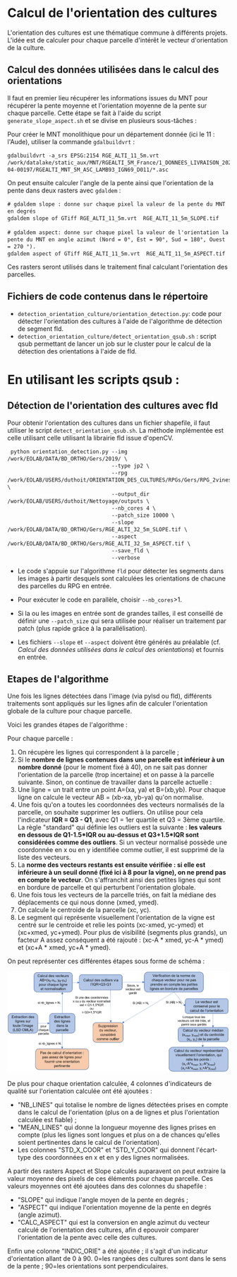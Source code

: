# Calcul de l'orientation des cultures

L'orientation des cultures est une thématique commune à différents projets. L'idée est de calculer pour chaque parcelle d'intérêt le vecteur d'orientation de la culture.



## Calcul des données utilisées dans le calcul des orientations

Il faut en premier lieu récupérer les informations issues du MNT pour récupérer la pente moyenne et l'orientation moyenne de la pente sur chaque parcelle.
Cette étape se fait à l'aide du script `generate_slope_aspect.sh` et se divise en plusieurs sous-tâches :

Pour créer le MNT monolithique pour un département donnée (ici le 11 : l'Aude), utiliser la commande `gdalbuildvrt` :

```
gdalbuildvrt -a_srs EPSG:2154 RGE_ALTI_11_5m.vrt /work/datalake/static_aux/MNT/RGEALTI_5M_France/1_DONNEES_LIVRAISON_2020-04-00197/RGEALTI_MNT_5M_ASC_LAMB93_IGN69_D011/*.asc
```

On peut ensuite calculer l'angle de la pente ainsi que l'orientation de la pente dans deux rasters avec `gdaldem` :

```
# gdaldem slope : donne sur chaque pixel la valeur de la pente du MNT en degrés
gdaldem slope of GTiff RGE_ALTI_11_5m.vrt  RGE_ALTI_11_5m_SLOPE.tif

# gdaldem aspect: donne sur chaque pixel la valeur de l'orientation la pente du MNT en angle azimut (Nord = 0°, Est = 90°, Sud = 180°, Ouest = 270 °).
gdaldem aspect of GTiff RGE_ALTI_11_5m.vrt  RGE_ALTI_11_5m_ASPECT.tif
```
Ces rasters seront utilisés dans le traitement final calculant l'orientation des parcelles.



## Fichiers de code contenus dans le répertoire

- `detection_orientation_culture/orientation_detection.py`: code pour détecter l'orientation des cultures à l'aide de l'algorithme de détection de segment fld.
- `detection_orientation_culture/detect_orientation_qsub.sh` : script qsub permettant de lancer un job sur le cluster pour le calcul de la détection des orientations à l'aide de fld.



# En utilisant les scripts qsub :

## Détection de l'orientation des cultures avec fld

Pour obtenir l'orientation des cultures dans un fichier shapefile, il faut utiliser le script `detect_orientation_qsub.sh`.
La méthode implémentée est celle utilisant celle utilisant la librairie fld issue d'openCV.


```
 python orientation_detection.py --img /work/EOLAB/DATA/BD_ORTHO/Gers/2019/ \
                                 --type jp2 \
                                 --rpg /work/EOLAB/USERS/duthoit/ORIENTATION_DES_CULTURES/RPGs/Gers/RPG_2vines_bis.shp \
                                 --output_dir /work/EOLAB/USERS/duthoit/Nettoyage/outputs \
                                 --nb_cores 4 \
                                 --patch_size 10000 \
                                 --slope /work/EOLAB/DATA/BD_ORTHO/Gers/RGE_ALTI_32_5m_SLOPE.tif \
                                 --aspect /work/EOLAB/DATA/BD_ORTHO/Gers/RGE_ALTI_32_5m_ASPECT.tif \
                                 --save_fld \
                                 --verbose
```

- Le code s'appuie sur l'algorithme ```fld``` pour détecter les segments dans les images à partir desquels sont calculées les orientations de chacune des parcelles du RPG en entrée.

- Pour exécuter le code en parallèle, choisir ```--nb_cores```>1. 

- Si la ou les images en entrée sont de grandes tailles, il est conseillé de définir une ```--patch_size``` qui sera utilisée pour réaliser un traitement par patch (plus rapide grâce à la parallélisation).

- Les fichiers ```--slope``` et ```--aspect``` doivent être générés au préalable (cf. *Calcul des données utilisées dans le calcul des orientations*) et fournis en entrée.


## Etapes de l'algorithme

Une fois les lignes détectées dans l'image (via pylsd ou fld), différents traitements sont appliqués sur les lignes afin de calculer l'orientation globale de la culture pour chaque parcelle.

Voici les grandes étapes de l'algorithme :


Pour chaque parcelle :

1. On récupère les lignes qui correspondent à la parcelle ;
2. Si le **nombre de lignes contenues dans une parcelle est inférieur à un nombre donné** (pour le moment fixé à 40), on ne sait pas donner l'orientation de la parcelle (trop incertaine) et on passe à la parcelle suivante. Sinon, on continue de travailler dans la parcelle actuelle :
3. Une ligne = un trait entre un point A=(xa, ya) et B=(xb,yb). Pour chaque ligne on calcule le vecteur AB = (xb-xa, yb-ya) qu'on normalise.
4. Une fois qu'on a toutes les coordonnées des vecteurs normalisés de la parcelle, on souhaite supprimer les outliers. On utilise pour cela l'indicateur **IQR = Q3 - Q1**, avec Q1 = 1er quartile et Q3 = 3ème quartile. La règle "standard" qui définie les outliers est la suivante : **les valeurs en dessous de Q1-1.5\*IQR ou au-dessus et Q3+1.5\*IQR sont considérées comme des outliers**. Si un vecteur normalisé possède une coordonnée en x ou en y identifiée comme outlier, il est supprimé de la liste des vecteurs.
5. La **norme des vecteurs restants est ensuite vérifiée : si elle est inférieure à un seuil donné (fixé ici à 8 pour la vigne), on ne prend pas en compte le vecteur**. On s'affranchit ainsi des petites lignes qui sont en bordure de parcelle et qui perturbent l'orientation globale.
6. Une fois tous les vecteurs de la parcelle triés, on fait la médiane des déplacements ce qui nous donne (xmed, ymed).
7. On calcule le centroide de la parcelle (xc, yc).
8. Le segment qui représente visuellement l'orientation de la vigne est centré sur le centroide et relie les points (xc-xmed, yc-ymed) et (xc+xmed, yc+ymed). Pour plus de visibilité (segments plus grands), un facteur A assez conséquent a été rajouté : (xc-A * xmed, yc-A * ymed) et (xc+A * xmed, yc+A * ymed).

On peut représenter ces différentes étapes sous forme de schéma :

<img src="imgs/shema_code_calcul_orientation.PNG"  width="900">


De plus pour chaque orientation calculée, 4 colonnes d'indicateurs de qualité sur l'orientation calculée ont été ajoutées :

- "NB_LINES" qui totalise le nombre de lignes détectées prises en compte dans le calcul de l'orientation (plus on a de lignes et plus l'orientation calculée est fiable) ;
- "MEAN_LINES" qui donne la longueur moyenne des lignes prises en compte (plus les lignes sont longues et plus on a de chances qu'elles soient pertinentes dans le calcul de l'orientation).
- Les colonnes "STD_X_COOR" et "STD_Y_COOR" qui donnent l'écart-type des coordonnées en x et en y des lignes normalisées.

A partir des rasters Aspect et Slope calculés auparavent on peut extraire la valeur moyenne des pixels de ces éléments pour chaque parcelle. Ces valeurs moyennes ont été ajoutées dans des colonnes du shapefile :
- "SLOPE" qui indique l'angle moyen de la pente en degrés ;
- "ASPECT" qui indique l'orientation moyenne de la pente en degrés (angle azimut).
- "CALC_ASPECT" qui est la conversion en angle azimut du vecteur calculé de l'orientation des cultures, afin d epouvoir comparer l'orientation de la pente avec celle des cultures.

Enfin une colonne "INDIC_ORIE" a été ajoutée ; il s'agit d'un indicatur d'orientation allant de 0 à 90. 0=les rangées des cultures sont dans le sens de la pente ; 90=les orientations sont perpendiculaires.


